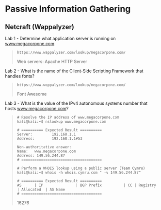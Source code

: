 # Passive Information Gathering

## Netcraft (Wappalyzer)

Lab 1 - Determine what application server is running on www.megacorpone.com
>``` shell
>https://www.wappalyzer.com/lookup/megacorpone.com/
>```
>Web servers: Apache HTTP Server

Lab 2 - What is the name of the Client-Side Scripting Framework that handles fonts?
>``` shell
>https://www.wappalyzer.com/lookup/megacorpone.com/
>```
>Font Awesome

Lab 3 - What is the value of the IPv4 autonomous systems number that hosts www.megacorpone.com?
>``` shell
># Resolve the IP address of www.megacorpone.com 
>kali@kali:~$ nslookup www.megacorpone.com
>
># ========== Expected Result ==========
>Server:         192.168.1.1
>Address:        192.168.1.1#53
>
>Non-authoritative answer:
>Name:   www.megacorpone.com
>Address: 149.56.244.87
># =====================================
>
># Perform a WHOIS lookup using a public server (Team Cymru)  
>kali@kali:~$ whois -h whois.cymru.com " -v 149.56.244.87"
>
># ========== Expected Result ==========
>AS      | IP               | BGP Prefix          | CC | Registry | Allocated  | AS Name
># =====================================
>```
>16276

